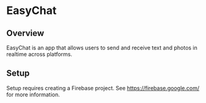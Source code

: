 # EasyChat

## Overview

EasyChat is an app that allows users to send and receive text and photos in realtime across platforms.

## Setup

Setup requires creating a Firebase project. See https://firebase.google.com/ for more information.
 
